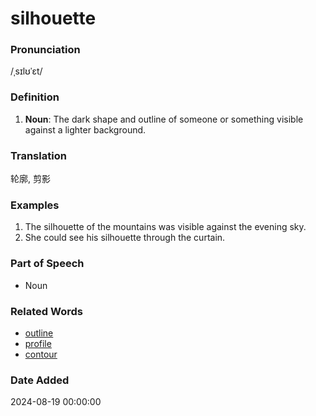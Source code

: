 # silhouette
### Pronunciation
/ˌsɪlʊˈɛt/
### Definition
1. **Noun**: The dark shape and outline of someone or something visible against a lighter background.
### Translation
轮廓, 剪影
### Examples
1. The silhouette of the mountains was visible against the evening sky.
2. She could see his silhouette through the curtain.
### Part of Speech
- Noun
### Related Words
- [outline](outline.md)
- [profile](profile.md)
- [contour](contour.md)
### Date Added
2024-08-19 00:00:00